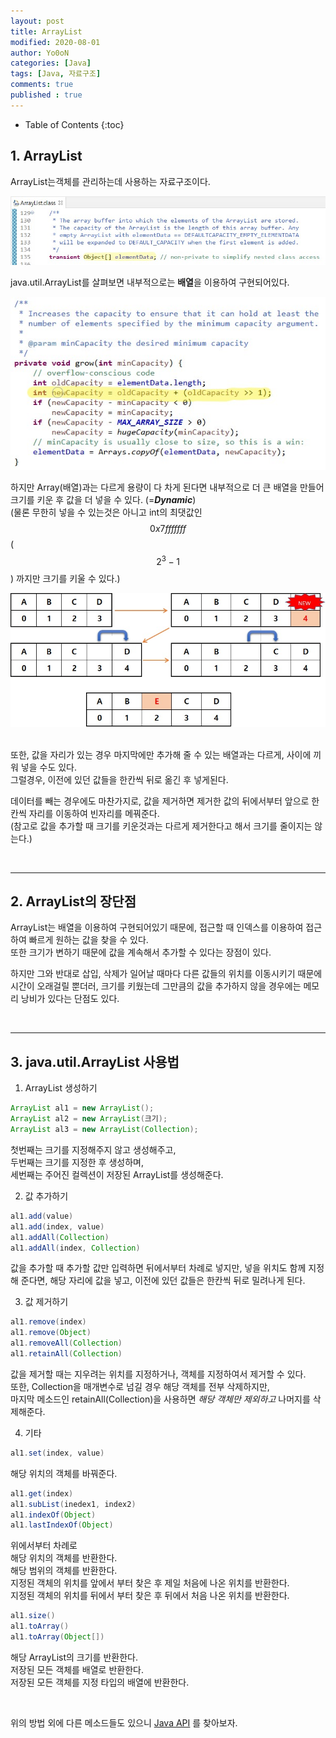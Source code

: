 ```yaml
---
layout: post
title: ArrayList
modified: 2020-08-01
author: Yo0oN
categories: [Java]
tags: [Java, 자료구조]
comments: true
published : true
---
```


* Table of Contents
{:toc}

## 1. ArrayList

ArrayList는객체를 관리하는데 사용하는 자료구조이다.<br>

<center><img src="/images/posts/Java/01/01.jpg" /></center>

java.util.ArrayList를 살펴보면 내부적으로는 **배열**을 이용하여 구현되어있다.<br>

<center><img src="/images/posts/Java/01/02.jpg"/></center>

하지만 Array(배열)과는 다르게 용량이 다 차게 된다면 내부적으로 더 큰 배열을 만들어 크기를 키운 후 값을 더 넣을 수 있다. (=***Dynamic***)<br>
(물론 무한히 넣을 수 있는것은 아니고 int의 최댓값인 $$0x7fffffff$$ ($$2^3 - 1$$) 까지만 크기를 키울 수 있다.)<br>

<center><img src="/images/posts/Java/01/03.jpg" /></center><br>

또한, 값을 자리가 있는 경우 마지막에만 추가해 줄 수 있는 배열과는 다르게, 사이에 끼워 넣을 수도 있다.<br>
그럴경우, 이전에 있던 값들을 한칸씩 뒤로 옮긴 후 넣게된다.

데이터를 빼는 경우에도 마찬가지로, 값을 제거하면 제거한 값의 뒤에서부터 앞으로 한칸씩 자리를 이동하여 빈자리를 메꿔준다.<br>
(참고로 값을 추가할 때 크기를 키운것과는 다르게 제거한다고 해서 크기를 줄이지는 않는다.)

<br>

<hr>

## 2. ArrayList의 장단점

ArrayList는 배열을 이용하여 구현되어있기 때문에, 접근할 때 인덱스를 이용하여 접근하여 빠르게 원하는 값을 찾을 수 있다.<br>
또한 크기가 변하기 때문에 값을 계속해서 추가할 수 있다는 장점이 있다.

하지만 그와 반대로 삽입, 삭제가 일어날 때마다 다른 값들의 위치를 이동시키기 때문에 시간이 오래걸릴 뿐더러, 크기를 키웠는데 그만큼의 값을 추가하지 않을 경우에는 메모리 낭비가 있다는 단점도 있다.

<br>

<hr>

## 3. java.util.ArrayList 사용법

1. ArrayList 생성하기<br>
```java
ArrayList al1 = new ArrayList();
ArrayList al2 = new ArrayList(크기);
ArrayList al3 = new ArrayList(Collection);
```
첫번째는 크기를 지정해주지 않고 생성해주고,<br>
두번째는 크기를 지정한 후 생성하며,<br>
세번째는 주어진 컬렉션이 저장된 ArrayList를 생성해준다.

2. 값 추가하기<br>
```java
al1.add(value)
al1.add(index, value)
al1.addAll(Collection)
al1.addAll(index, Collection)
```
값을 추가할 때 추가할 값만 입력하면 뒤에서부터 차례로 넣지만, 넣을 위치도 함께 지정해 준다면, 해당 자리에 값을 넣고, 이전에 있던 값들은 한칸씩 뒤로 밀려나게 된다.

3. 값 제거하기<br>
```java
al1.remove(index)
al1.remove(Object)
al1.removeAll(Collection)
al1.retainAll(Collection)
```
값을 제거할 때는 지우려는 위치를 지정하거나, 객체를 지정하여서 제거할 수 있다.<br>
또한, Collection을 매개변수로 넘길 경우 해당 객체를 전부 삭제하지만,<br>
마지막 메소드인 retainAll(Collection)을 사용하면 *해당 객체만 제외하고* 나머지를 삭제해준다.

4. 기타<br>
```java
al1.set(index, value)
```
해당 위치의 객체를 바꿔준다.
```java
al1.get(index)
al1.subList(inedex1, index2)
al1.indexOf(Object)
al1.lastIndexOf(Object)
```
위에서부터 차례로<br>
해당 위치의 객체를 반환한다.<br>
해당 범위의 객체를 반환한다.<br>
지정된 객체의 위치를 앞에서 부터 찾은 후 제일 처음에 나온 위치를 반환한다.<br>
지정된 객체의 위치를 뒤에서 부터 찾은 후 뒤에서 처음 나온 위치를 반환한다.
```java
al1.size()
al1.toArray()
al1.toArray(Object[])
```
해당 ArrayList의 크기를 반환한다.<br>
저장된 모든 객체를 배열로 반환한다.<br>
저장된 모든 객체를 지정 타입의 배열에 반환한다.

<br>

위의 방법 외에 다른 메소드들도 있으니 [Java API](https://docs.oracle.com/en/java/javase/13/docs/api/java.base/java/util/ArrayList.html) 를 찾아보자.
